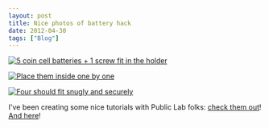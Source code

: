 ```yaml
---
layout: post
title: Nice photos of battery hack
date: 2012-04-30
tags: ["Blog"]
---
```


[![5 coin cell batteries + 1 screw fit in the holder](6983498676_eb3f02dec6.jpg)](http://www.flickr.com/photos/jeffreywarren/6983498676/ "5 coin cell batteries + 1 screw fit in the holder by jeferonix, on Flickr")

[![Place them inside one by one](7129585053_ff0a8f520f.jpg)](http://www.flickr.com/photos/jeffreywarren/7129585053/ "Place them inside one by one by jeferonix, on Flickr")

[![Four should fit snugly and securely](6983501162_ed148d2cfb.jpg)](http://www.flickr.com/photos/jeffreywarren/6983501162/ "Four should fit snugly and securely by jeferonix, on Flickr")

I've been creating some nice tutorials with Public Lab folks: [check them out](http://publiclaboratory.org/wiki/dual-camera-kit-electronics)! [And here](http://publiclaboratory.org/wiki/dual-camera-kit-guide)!